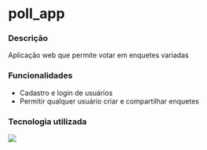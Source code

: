 # poll_app
### Descrição
Aplicação web que permite votar em enquetes variadas
### Funcionalidades
- Cadastro e login de usuários
- Permitir qualquer usuário criar e compartilhar enquetes
### Tecnologia utilizada
![](https://www.djangoproject.com/m/img/badges/djangopowered126x54.gif)
